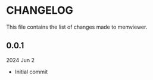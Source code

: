 
# CHANGELOG

This file contains the list of changes made to memviewer.


## 0.0.1

2024 Jun 2

* Initial commit

